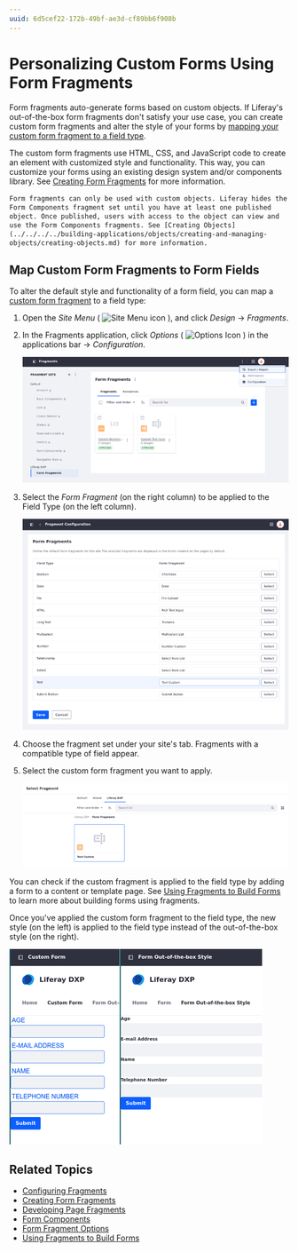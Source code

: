 ```yaml
---
uuid: 6d5cef22-172b-49bf-ae3d-cf89bb6f908b
---
```

# Personalizing Custom Forms Using Form Fragments

Form fragments auto-generate forms based on custom objects. If Liferay's out-of-the-box form fragments don't satisfy your use case, you can create custom form fragments and alter the style of your forms by [mapping your custom form fragment to a field type](#map-custom-form-fragments-to-form-fields).

The custom form fragments use HTML, CSS, and JavaScript code to create an element with customized style and functionality. This way, you can customize your forms using an existing design system and/or components library. See [Creating Form Fragments](../../../developer-guide/developing-page-fragments/creating-form-fragments.md) for more information.

```{important}
Form fragments can only be used with custom objects. Liferay hides the Form Components fragment set until you have at least one published object. Once published, users with access to the object can view and use the Form Components fragments. See [Creating Objects](../../../../building-applications/objects/creating-and-managing-objects/creating-objects.md) for more information.
```

## Map Custom Form Fragments to Form Fields

To alter the default style and functionality of a form field, you can map a [custom form fragment](../../../developer-guide/developing-page-fragments/creating-form-fragments.md) to a field type:

1. Open the *Site Menu* ( ![Site Menu icon](../../../../images/icon-menu.png) ), and click *Design* &rarr; *Fragments*.

1. In the Fragments application, click *Options* ( ![Options Icon](../../../../images/icon-options.png) ) in the applications bar &rarr; *Configuration*.

   ![It's possible to map fragments to fields through the Configuration menu in fragments.](./personalizing-custom-forms-using-form-fragments/images/01.png)

1. Select the *Form Fragment* (on the right column) to be applied to the Field Type (on the left column).

   ![Apply a custom form fragment to a field type.](./personalizing-custom-forms-using-form-fragments/images/02.png) 

1. Choose the fragment set under your site's tab. Fragments with a compatible type of field appear.

1. Select the custom form fragment you want to apply.

   ![The options that are compatible with the field can be selected.](./personalizing-custom-forms-using-form-fragments/images/03.png)

You can check if the custom fragment is applied to the field type by adding a form to a content or template page. See [Using Fragments to Build Forms](../../../../building-applications/objects/using-fragments-to-build-forms.md) to learn more about building forms using fragments.

Once you've applied the custom form fragment to the field type, the new style (on the left) is applied to the field type instead of the out-of-the-box style (on the right).

![The fields mapped to the custom form fragments (on the left) look different from the ones created with out-of-the-box fragments (on the right).](./personalizing-custom-forms-using-form-fragments/images/04.png)

## Related Topics

* [Configuring Fragments](./configuring-fragments.md)
* [Creating Form Fragments](../../../developer-guide/developing-page-fragments/creating-form-fragments.md)
* [Developing Page Fragments](../../../developer-guide/developing-page-fragments.md)
* [Form Components](./default-fragments-reference.md#form-components)
* [Form Fragment Options](./configuring-fragments/general-settings-reference.md#form-fragment-options)
* [Using Fragments to Build Forms](../../../../building-applications/objects/using-fragments-to-build-forms.md)

